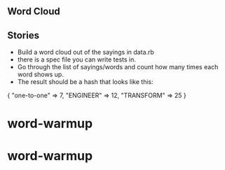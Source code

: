 ## Word Cloud


## Stories
- Build a word cloud out of the sayings in data.rb
- there is a spec file you can write tests in.
- Go through the list of sayings/words and count how many times each word shows up.
- The result should be a hash that looks like this:

{
  "one-to-one" => 7,
  "ENGINEER" => 12,
  "TRANSFORM" => 25
}
# word-warmup
# word-warmup
